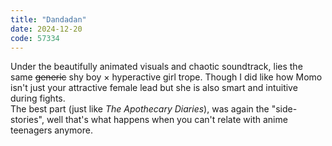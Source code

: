 ```yaml
---
title: "Dandadan"
date: 2024-12-20
code: 57334
---
```

Under the beautifully animated visuals and chaotic soundtrack, lies the same ~~generic~~ shy boy × hyperactive girl trope. Though I did like how Momo isn't just your attractive female lead but she is also smart and intuitive during fights.\
The best part (just like _The Apothecary Diaries_), was again the "side-stories", well that's what happens when you can't relate with anime teenagers anymore.
